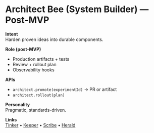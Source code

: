 # Architect Bee (System Builder) — Post-MVP

**Intent**  
Harden proven ideas into durable components.

**Role (post-MVP)**  
- Production artifacts + tests
- Review + rollout plan
- Observability hooks

**APIs**  
- `architect.promote(experimentId)` → PR or artifact
- `architect.rollout(plan)`

**Personality**  
Pragmatic, standards-driven.

**Links**  
[Tinker](tinker.md) • [Keeper](keeper.md) • [Scribe](scribe.md) • [Herald](herald.md)
